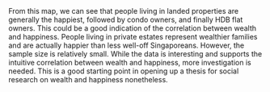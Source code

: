 <div class="container-fluid main-container" align="center">
<div style="text-align: left">
From this map, we can see that people living in landed properties are generally the happiest, followed by condo owners, and finally HDB flat owners. This could be a good indication of the correlation between wealth and happiness. People living in private estates represent wealthier families and are actually happier than less well-off Singaporeans. However, the sample size is relatively small. While the data is interesting and supports the intuitive correlation between wealth and happiness, more investigation is needed. This is a good starting point in opening up a thesis for social research on wealth and happiness nonetheless.
</div>
</div>